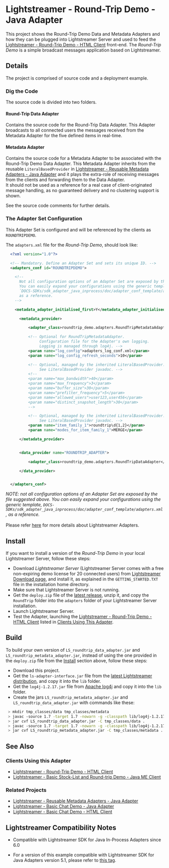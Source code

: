 # Lightstreamer - Round-Trip Demo - Java Adapter

<!-- START DESCRIPTION lightstreamer-example-roundtrip-adapter-java -->

This project shows the Round-Trip Demo Data and Metadata Adapters and how they can be plugged into Lightstreamer Server and used to feed the [Lightstreamer - Round-Trip Demo - HTML Client](https://github.com/Lightstreamer/Lightstreamer-example-RoundTrip-client-javascript) front-end.
The *Round-Trip Demo* is a simple broadcast messages application based on Lightstreamer.

## Details

The project is comprised of source code and a deployment example. 

### Dig the Code

The source code is divided into two folders.

#### Round-Trip Data Adapter
Contains the source code for the Round-Trip Data Adapter. This Adapter broadcasts to all connected users the messages received from the Metadata Adapter for the five defined items in real-time.<br>

#### Metadata Adapter
Contains the source code for a Metadata Adapter to be associated with the Round-Trip Demo Data Adapter. This Metadata Adapter inherits from the reusable `LiteralBasedProvider` in [Lightstreamer - Reusable Metadata Adapters - Java Adapter](https://github.com/Lightstreamer/Lightstreamer-example-ReusableMetadata-adapter-java) and it plays the extra-role of receiving messages from the clients and forwarding them to the Data Adapter.<br>
It should not be used as a reference for a real case of client-originated message handling, as no guaranteed delivery and no clustering support is shown.
<br>

See the source code comments for further details.

<!-- END DESCRIPTION lightstreamer-example-roundtrip-adapter-java -->

### The Adapter Set Configuration

This Adapter Set is configured and will be referenced by the clients as `ROUNDTRIPDEMO`. 

The `adapters.xml` file for the *Round-Trip Demo*, should look like:
```xml      
  <?xml version="1.0"?>

  <!-- Mandatory. Define an Adapter Set and sets its unique ID. -->
  <adapters_conf id="ROUNDTRIPDEMO">

    <!--
      Not all configuration options of an Adapter Set are exposed by this file.
      You can easily expand your configurations using the generic template,
      `DOCS-SDKs/sdk_adapter_java_inprocess/doc/adapter_conf_template/adapters.xml`,
      as a reference.
    -->

    <metadata_adapter_initialised_first>Y</metadata_adapter_initialised_first>

      <metadata_provider>

          <adapter_class>roundtrip_demo.adapters.RoundTripMetadataAdapter</adapter_class>

          <!-- Optional for RoundTripMetadataAdapter.
               Configuration file for the Adapter's own logging.
               Logging is managed through log4j. -->
          <param name="log_config">adapters_log_conf.xml</param>
          <param name="log_config_refresh_seconds">10</param>

          <!-- Optional, managed by the inherited LiteralBasedProvider.
               See LiteralBasedProvider javadoc. -->
          <!--
          <param name="max_bandwidth">40</param>
          <param name="max_frequency">3</param>
          <param name="buffer_size">30</param>
          <param name="prefilter_frequency">5</param>
          <param name="allowed_users">user123,user456</param>
          <param name="distinct_snapshot_length">30</param>
          -->

          <!-- Optional, managed by the inherited LiteralBasedProvider.
               See LiteralBasedProvider javadoc. -->
          <param name="item_family_1">roundtrip\d{1,2}</param>
          <param name="modes_for_item_family_1">MERGE</param>

      </metadata_provider>


      <data_provider name="ROUNDTRIP_ADAPTER">

          <adapter_class>roundtrip_demo.adapters.RoundTripDataAdapter</adapter_class>

      </data_provider>


  </adapters_conf>
```

<i>NOTE: not all configuration options of an Adapter Set are exposed by the file suggested above. 
You can easily expand your configurations using the generic template, `DOCS-SDKs/sdk_adapter_java_inprocess/doc/adapter_conf_template/adapters.xml`, as a reference.</i><br>
<br>
Please refer [here](https://lightstreamer.com/docs/ls-server/latest/General%20Concepts.pdf) for more details about Lightstreamer Adapters.<br>

## Install

If you want to install a version of the *Round-Trip Demo* in your local Lightstreamer Server, follow these steps:

* Download *Lightstreamer Server* (Lightstreamer Server comes with a free non-expiring demo license for 20 connected users) from [Lightstreamer Download page](http://www.lightstreamer.com/download.htm), and install it, as explained in the `GETTING_STARTED.TXT` file in the installation home directory.
* Make sure that Lightstreamer Server is not running.
* Get the `deploy.zip` file of the [latest release](https://github.com/Lightstreamer/Lightstreamer-example-RoundTrip-adapter-java/releases), unzip it, and copy the `RoundTrip` folder into the `adapters` folder of your Lightstreamer Server installation.
* Launch Lightstreamer Server.
* Test the Adapter, launching the [Lightstreamer - Round-Trip Demo - HTML Client](https://github.com/Lightstreamer/Lightstreamer-example-RoundTrip-client-javascript) listed in [Clients Using This Adapter](https://github.com/Lightstreamer/Lightstreamer-example-RoundTrip-adapter-java#clients-using-this-adapter).

## Build

To build your own version of `LS_roundtrip_data_adapter.jar` and ` LS_roundtrip_metadata_adapter.jar`, instead of using the one provided in the `deploy.zip` file from the [Install](https://github.com/Lightstreamer/Lightstreamer-example-RoundTrip-adapter-java#install) section above, follow these steps:

* Download this project.
* Get the `ls-adapter-interface.jar` file from the [latest Lightstreamer distribution](http://www.lightstreamer.com/download), and copy it into the `lib` folder.
* Get the `log4j-1.2.17.jar` file from [Apache log4j](https://logging.apache.org/log4j/1.2/) and copy it into the `lib` folder.
* Create the jars `LS_roundtrip_metadata_adapter.jar` and `LS_roundtrip_data_adapter.jar` with commands like these:
```sh
 > mkdir tmp_classes/data tmp_classes/metadata
 > javac -source 1.7 -target 1.7 -nowarn -g -classpath lib/log4j-1.2.17.jar;lib/ls-adapter-interface.jar -sourcepath src/src_data -d tmp_classes/data src/src_roundtrip/roundtrip_demo/adapters/RoundTripDataAdapter.java
 > jar cvf LS_roundtrip_data_adapter.jar -C tmp_classes/data .
 > javac -source 1.7 -target 1.7 -nowarn -g -classpath lib/log4j-1.2.17.jar;lib/ls-adapter-interface.jar;LS_roundtrip_data_adapter.jar -sourcepath src/src_metadata -d tmp_classes/metadata src/src_metadata/roundtrip_demo/adapters/RoundTripMetadataAdapter.java
 > jar cvf LS_roundtrip_metadata_adapter.jar -C tmp_classes/metadata .
```

## See Also

### Clients Using this Adapter
<!-- START RELATED_ENTRIES -->

* [Lightstreamer - Round-Trip Demo - HTML Client](https://github.com/Lightstreamer/Lightstreamer-example-RoundTrip-client-javascript)
* [Lightstreamer - Basic Stock-List and Round-trip Demo - Java ME Client](https://github.com/Lightstreamer/Lightstreamer-example-StockList-client-midlet)

<!-- END RELATED_ENTRIES -->

### Related Projects

* [Lightstreamer - Reusable Metadata Adapters - Java Adapter](https://github.com/Lightstreamer/Lightstreamer-example-ReusableMetadata-adapter-java)
* [Lightstreamer - Basic Chat Demo - Java Adapter](https://github.com/Lightstreamer/Lightstreamer-example-Chat-adapter-java)
* [Lightstreamer - Basic Chat Demo - HTML Client](https://github.com/Lightstreamer/Lightstreamer-example-Chat-client-javascript)

## Lightstreamer Compatibility Notes

* Compatible with Lightstreamer SDK for Java In-Process Adapters since 6.0
- For a version of this example compatible with Lightstreamer SDK for Java Adapters version 5.1, please refer to [this tag](https://github.com/Lightstreamer/Lightstreamer-example-RoundTrip-adapter-java/tree/for_Lightstreamer_5.1).
